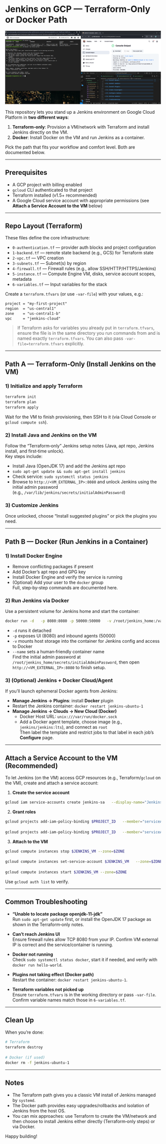 # Jenkins on GCP — Terraform‑Only or Docker Path

![Screenshot](finished.png)

This repository lets you stand up a Jenkins environment on Google Cloud Platform in **two different ways**:

1) **Terraform‑only**: Provision a VM/network with Terraform and install Jenkins directly on the VM.  
2) **Docker**: Install Docker on the VM and run Jenkins as a container.

Pick the path that fits your workflow and comfort level. Both are documented below.

---

## Prerequisites

- A GCP project with billing enabled  
- `gcloud` CLI authenticated to that project  
- Terraform installed (v1.5+ recommended)  
- A Google Cloud service account with appropriate permissions (see **Attach a Service Account to the VM** below) 

---

## Repo Layout (Terraform)

These files define the core infrastructure:

- `0-authentication.tf` — provider auth blocks and project configuration
- `1-backend.tf` — remote state backend (e.g., GCS) for Terraform state
- `2-vpc.tf` — VPC creation
- `3-subnets.tf` — Subnet(s) by region
- `4-firewall.tf` — Firewall rules (e.g., allow SSH/HTTP/HTTPS/Jenkins)
- `5-instance.tf` — Compute Engine VM, disks, service account scopes, metadata
- `6-variables.tf` — Input variables for the stack

Create a `terraform.tfvars` (or use `-var-file`) with your values, e.g.:

```hcl
project = "my-first-project"
region  = "us-central1"
zone    = "us-central1-b"
vpc     = "jenkins-cloud"
```

> If Terraform asks for variables you already put in `terraform.tfvars`, ensure the file is in the same directory you run commands from and is named exactly `terraform.tfvars`. You can also pass `-var-file=terraform.tfvars` explicitly.

---

## Path A — Terraform‑Only (Install Jenkins on the VM)

### 1) Initialize and apply Terraform

```bash
terraform init
terraform plan
terraform apply
```

Wait for the VM to finish provisioning, then SSH to it (via Cloud Console or `gcloud compute ssh`).

### 2) Install Java and Jenkins on the VM

Follow the “Terraform‑only” Jenkins setup notes (Java, apt repo, Jenkins install, and first‑time unlock).  
Key steps include:

- Install Java (OpenJDK 17) and add the Jenkins apt repo
- `sudo apt-get update && sudo apt-get install jenkins`
- Check service: `sudo systemctl status jenkins`
- Browse to `http://<VM_EXTERNAL_IP>:8080` and unlock Jenkins using the initial admin password  
  (e.g., `/var/lib/jenkins/secrets/initialAdminPassword`) 

### 3) Customize Jenkins

Once unlocked, choose “Install suggested plugins” or pick the plugins you need.

---

## Path B — Docker (Run Jenkins in a Container)

### 1) Install Docker Engine

- Remove conflicting packages if present
- Add Docker’s apt repo and GPG key
- Install Docker Engine and verify the service is running
- (Optional) Add your user to the `docker` group  
Full, step‑by‑step commands are documented here. 

### 2) Run Jenkins via Docker

Use a persistent volume for Jenkins home and start the container:

```bash
docker run -d   -p 8080:8080 -p 50000:50000   -v /root/jenkins_home:/var/jenkins_home   -u root   --name jenkins-ubuntu-1   --privileged=true   -v /var/run/docker.sock:/var/run/docker.sock   jenkins/jenkins:lts
```

- `-d` runs it detached
- `-p` exposes UI (8080) and inbound agents (50000)
- `-v` mounts host storage into the container for Jenkins config and access to Docker
- `--name` sets a human‑friendly container name  
Find the initial admin password at `/root/jenkins_home/secrets/initialAdminPassword`, then open `http://<VM_EXTERNAL_IP>:8080` to finish setup. 

### 3) (Optional) Jenkins + Docker Cloud/Agent

If you’ll launch ephemeral Docker agents from Jenkins:

- **Manage Jenkins → Plugins**: install **Docker** plugin  
- Restart the Jenkins container: `docker restart jenkins-ubuntu-1`  
- **Manage Jenkins → Clouds → New Cloud (Docker)**  
  - Docker Host URL: `unix:///var/run/docker.sock`  
  - Add a Docker agent template, choose image (e.g., `jenkins/jenkins:lts`), and connect as `root`  
Then label the template and restrict jobs to that label in each job’s **Configure** page. 

---

## Attach a Service Account to the VM (Recommended)

To let Jenkins (on the VM) access GCP resources (e.g., Terraform/`gcloud` on the VM), create and attach a service account:

1) **Create the service account**
```bash
gcloud iam service-accounts create jenkins-sa   --display-name="Jenkins Terraform Service Account"
```

2) **Grant roles**
```bash
gcloud projects add-iam-policy-binding $PROJECT_ID   --member="serviceAccount:jenkins-sa@${PROJECT_ID}.iam.gserviceaccount.com"   --role="roles/compute.networkAdmin"

gcloud projects add-iam-policy-binding $PROJECT_ID   --member="serviceAccount:jenkins-sa@${PROJECT_ID}.iam.gserviceaccount.com"   --role="roles/compute.instanceAdmin.v1"
```

3) **Attach to the VM**
```bash
gcloud compute instances stop $JENKINS_VM --zone=$ZONE

gcloud compute instances set-service-account $JENKINS_VM   --zone=$ZONE   --service-account=jenkins-sa@${PROJECT_ID}.iam.gserviceaccount.com   --scopes=https://www.googleapis.com/auth/cloud-platform

gcloud compute instances start $JENKINS_VM --zone=$ZONE
```

Use `gcloud auth list` to verify. 

---

## Common Troubleshooting

- **“Unable to locate package openjdk-11-jdk”**  
  Run `sudo apt-get update` first, or install the OpenJDK 17 package as shown in the Terraform‑only notes. 

- **Can’t reach Jenkins UI**  
  Ensure firewall rules allow TCP 8080 from your IP. Confirm VM external IP is correct and the service/container is running.

- **Docker not running**  
  Check `sudo systemctl status docker`, start it if needed, and verify with `docker run hello-world`. 

- **Plugins not taking effect (Docker path)**  
  Restart the container: `docker restart jenkins-ubuntu-1`. 

- **Terraform variables not picked up**  
  Ensure `terraform.tfvars` is in the working directory or pass `-var-file`. Confirm variable names match those in `6-variables.tf`.

---

## Clean Up

When you’re done:
```bash
# Terraform
terraform destroy

# Docker (if used)
docker rm -f jenkins-ubuntu-1
```

---

## Notes

- The Terraform path gives you a classic VM install of Jenkins managed by `systemd`.  
- The Docker path provides easy upgrades/rollbacks and isolation of Jenkins from the host OS.  
- You can mix approaches: use Terraform to create the VM/network and then choose to install Jenkins either directly (Terraform‑only steps) or via Docker.

Happy building!  
